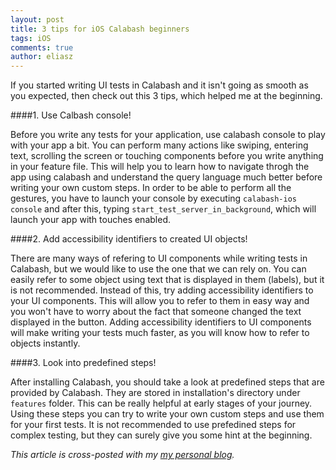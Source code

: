 ```yaml
---
layout: post
title: 3 tips for iOS Calabash beginners
tags: iOS
comments: true
author: eliasz
---
```


If you started writing UI tests in Calabash and it isn't going as smooth as you expected, then check out this 3 tips, which helped me at the beginning.

####1. Use Calbash console!
	
Before you write any tests for your application, use calabash console to play with your app a bit. You can perform many actions like swiping, entering text, scrolling the screen or touching components before you write anything in your feature file. This will help you to learn how to navigate throgh the app using calabash and understand the query language much better before writing your own custom steps. In order to be able to perform all the gestures, you have to launch your console by executing `calabash-ios console` and after this, typing `start_test_server_in_background`, which will launch your app with touches enabled.

####2. Add accessibility identifiers to created UI objects!

There are many ways of refering to UI components while writing tests in Calabash, but we would like to use the one that we can rely on. You can easily refer to some object using text that is displayed in them (labels), but it is not recommended. Instead of this, try adding accessibility identifiers to your UI components. This will allow you to refer to them in easy way and you won't have to worry about the fact that someone changed the text displayed in the button. Adding accessibility identifiers to UI components will make writing your tests much faster, as you will know how to refer to objects instantly.

####3. Look into predefined steps!

After installing Calabash, you should take a look at predefined steps that are provided by Calabash. They are stored in installation's directory under `features` folder. This can be really helpful at early stages of your journey. Using these steps you can try to write your own custom steps and use them for your first tests. It is not recommended to use prefedined steps for complex testing, but they can surely give you some hint at the beginning.

*This article is cross-posted with my [my personal blog](http://eluss.github.io/).*